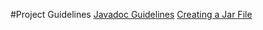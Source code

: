 #Project Guidelines
[Javadoc Guidelines]()
[Creating a Jar File](https://github.com/HoltMaki/CardsAgainstHumanity/blob/master/Guidelines/CreatingAJar.md)